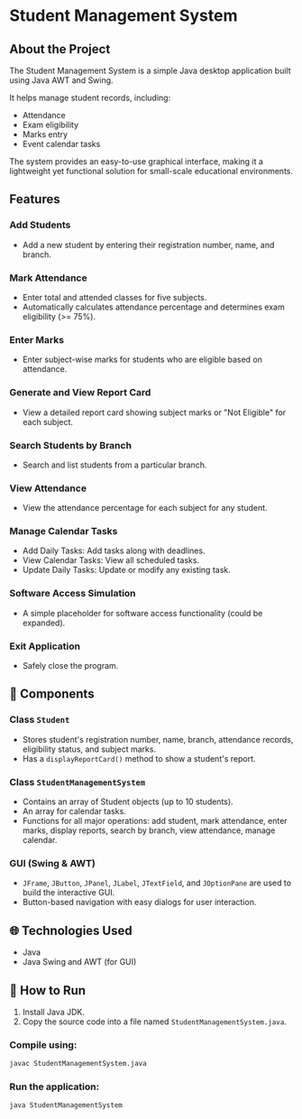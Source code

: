 # Student Management System

## About the Project

The Student Management System is a simple Java desktop application built using Java AWT and Swing.

It helps manage student records, including:
- Attendance
- Exam eligibility
- Marks entry
- Event calendar tasks

The system provides an easy-to-use graphical interface, making it a lightweight yet functional solution for small-scale educational environments.

## Features

### Add Students
- Add a new student by entering their registration number, name, and branch.

### Mark Attendance
- Enter total and attended classes for five subjects.
- Automatically calculates attendance percentage and determines exam eligibility (>= 75%).

### Enter Marks
- Enter subject-wise marks for students who are eligible based on attendance.

### Generate and View Report Card
- View a detailed report card showing subject marks or "Not Eligible" for each subject.

### Search Students by Branch
- Search and list students from a particular branch.

### View Attendance
- View the attendance percentage for each subject for any student.

### Manage Calendar Tasks
- Add Daily Tasks: Add tasks along with deadlines.
- View Calendar Tasks: View all scheduled tasks.
- Update Daily Tasks: Update or modify any existing task.

### Software Access Simulation
- A simple placeholder for software access functionality (could be expanded).

### Exit Application
- Safely close the program.

## 🔧 Components

### Class `Student`
- Stores student's registration number, name, branch, attendance records, eligibility status, and subject marks.
- Has a `displayReportCard()` method to show a student's report.

### Class `StudentManagementSystem`
- Contains an array of Student objects (up to 10 students).
- An array for calendar tasks.
- Functions for all major operations: add student, mark attendance, enter marks, display reports, search by branch, view attendance, manage calendar.

### GUI (Swing & AWT)
- `JFrame`, `JButton`, `JPanel`, `JLabel`, `JTextField`, and `JOptionPane` are used to build the interactive GUI.
- Button-based navigation with easy dialogs for user interaction.

## 🌐 Technologies Used
- Java
- Java Swing and AWT (for GUI)

## 🔄 How to Run

1. Install Java JDK.
2. Copy the source code into a file named `StudentManagementSystem.java`.

### Compile using:
```bash
javac StudentManagementSystem.java
```

### Run the application:
```bash
java StudentManagementSystem
